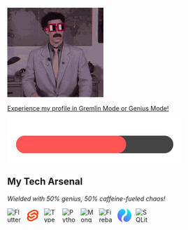 ![Centinol Gremlin](https://raw.githubusercontent.com/Centinol-alt/Centinol-alt/main/pfp-gif.gif)

[Experience my profile in Gremlin Mode or Genius Mode!](https://centinol-alt.github.io/theme-switcher/)

![Chaos Meter](chaos-meter/chaos-meter.svg)

## My Tech Arsenal  
*Wielded with 50% genius, 50% caffeine-fueled chaos!*  
<div style="display: flex; gap: 10px; flex-wrap: wrap;">
  <img src="https://raw.githubusercontent.com/flutter/community/main/icons/flutter-icon-128x128.png" alt="Flutter" width="32" height="32" title="Flutter">
  <img src="https://raw.githubusercontent.com/sveltejs/branding/master/svelte-logo.svg" alt="Svelte" width="32" height="32" title="Svelte">
  <img src="https://raw.githubusercontent.com/remix-run/remix/master/docs/static/img/typescript.svg" alt="TypeScript" width="32" height="32" title="TypeScript">
  <img src="https://raw.githubusercontent.com/python/cpython/HEAD/Doc/images/python-logo.png" alt="Python" width="32" height="32" title="Python">
  <img src="https://raw.githubusercontent.com/mongodb/mongo/master/docs/logo.svg" alt="MongoDB" width="32" height="32" title="MongoDB">
  <img src="https://www.gstatic.com/devrel-devsite/prod/v2e0f7b8e1d7b7f2b2b2b2b2b2b2b2b2/firebase/2/svg/logo-logo.svg" alt="Firebase" width="32" height="32" title="Firebase">
  <img src="https://raw.githubusercontent.com/centinol-alt/centinol-alt/main/assets/isar-icon.svg" alt="IsarDB" width="32" height="32" title="IsarDB">
  <img src="https://raw.githubusercontent.com/sqlite/sqlite/master/doc/images/sqlite350.gif" alt="SQLite" width="32" height="32" title="SQLite">
</div>

